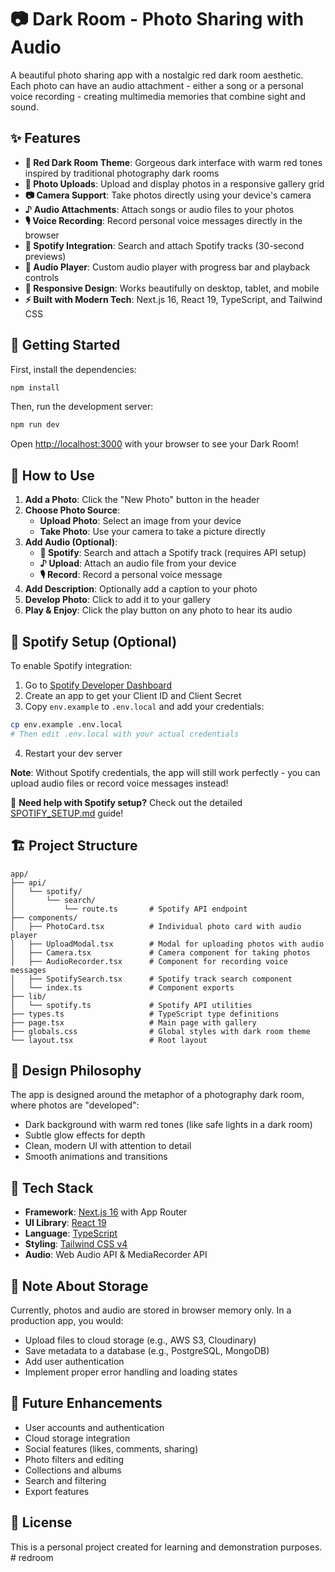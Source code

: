 # 📷 Dark Room - Photo Sharing with Audio

A beautiful photo sharing app with a nostalgic red dark room aesthetic. Each photo can have an audio attachment - either a song or a personal voice recording - creating multimedia memories that combine sight and sound.

## ✨ Features

- **🎨 Red Dark Room Theme**: Gorgeous dark interface with warm red tones inspired by traditional photography dark rooms
- **📸 Photo Uploads**: Upload and display photos in a responsive gallery grid
- **📷 Camera Support**: Take photos directly using your device's camera
- **♪ Audio Attachments**: Attach songs or audio files to your photos
- **🎙️ Voice Recording**: Record personal voice messages directly in the browser
- **🎵 Spotify Integration**: Search and attach Spotify tracks (30-second previews)
- **🎵 Audio Player**: Custom audio player with progress bar and playback controls
- **📱 Responsive Design**: Works beautifully on desktop, tablet, and mobile
- **⚡ Built with Modern Tech**: Next.js 16, React 19, TypeScript, and Tailwind CSS

## 🚀 Getting Started

First, install the dependencies:

```bash
npm install
```

Then, run the development server:

```bash
npm run dev
```

Open [http://localhost:3000](http://localhost:3000) with your browser to see your Dark Room!

## 🎯 How to Use

1. **Add a Photo**: Click the "New Photo" button in the header
2. **Choose Photo Source**:
   - **Upload Photo**: Select an image from your device
   - **Take Photo**: Use your camera to take a picture directly
3. **Add Audio (Optional)**:
   - **🎵 Spotify**: Search and attach a Spotify track (requires API setup)
   - **♪ Upload**: Attach an audio file from your device
   - **🎙️ Record**: Record a personal voice message
4. **Add Description**: Optionally add a caption to your photo
5. **Develop Photo**: Click to add it to your gallery
6. **Play & Enjoy**: Click the play button on any photo to hear its audio

## 🎵 Spotify Setup (Optional)

To enable Spotify integration:

1. Go to [Spotify Developer Dashboard](https://developer.spotify.com/dashboard)
2. Create an app to get your Client ID and Client Secret
3. Copy `env.example` to `.env.local` and add your credentials:
```bash
cp env.example .env.local
# Then edit .env.local with your actual credentials
```
4. Restart your dev server

**Note**: Without Spotify credentials, the app will still work perfectly - you can upload audio files or record voice messages instead!

📖 **Need help with Spotify setup?** Check out the detailed [SPOTIFY_SETUP.md](SPOTIFY_SETUP.md) guide!

## 🏗️ Project Structure

```
app/
├── api/
│   └── spotify/
│       └── search/
│           └── route.ts       # Spotify API endpoint
├── components/
│   ├── PhotoCard.tsx          # Individual photo card with audio player
│   ├── UploadModal.tsx        # Modal for uploading photos with audio
│   ├── Camera.tsx             # Camera component for taking photos
│   ├── AudioRecorder.tsx      # Component for recording voice messages
│   ├── SpotifySearch.tsx      # Spotify track search component
│   └── index.ts               # Component exports
├── lib/
│   └── spotify.ts             # Spotify API utilities
├── types.ts                   # TypeScript type definitions
├── page.tsx                   # Main page with gallery
├── globals.css                # Global styles with dark room theme
└── layout.tsx                 # Root layout
```

## 🎨 Design Philosophy

The app is designed around the metaphor of a photography dark room, where photos are "developed":
- Dark background with warm red tones (like safe lights in a dark room)
- Subtle glow effects for depth
- Clean, modern UI with attention to detail
- Smooth animations and transitions

## 🔧 Tech Stack

- **Framework**: [Next.js 16](https://nextjs.org/) with App Router
- **UI Library**: [React 19](https://react.dev/)
- **Language**: [TypeScript](https://www.typescriptlang.org/)
- **Styling**: [Tailwind CSS v4](https://tailwindcss.com/)
- **Audio**: Web Audio API & MediaRecorder API

## 📝 Note About Storage

Currently, photos and audio are stored in browser memory only. In a production app, you would:
- Upload files to cloud storage (e.g., AWS S3, Cloudinary)
- Save metadata to a database (e.g., PostgreSQL, MongoDB)
- Add user authentication
- Implement proper error handling and loading states

## 🚀 Future Enhancements

- User accounts and authentication
- Cloud storage integration
- Social features (likes, comments, sharing)
- Photo filters and editing
- Collections and albums
- Search and filtering
- Export features

## 📄 License

This is a personal project created for learning and demonstration purposes.
#   r e d r o o m  
 